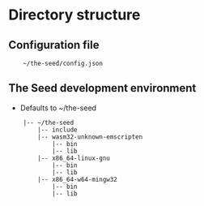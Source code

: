 # Directory structure

## Configuration file

```
    ~/the-seed/config.json
```

## The Seed development environment

* Defaults to ~/the-seed

```
    |-- ~/the-seed
        |-- include
        |-- wasm32-unknown-emscripten
            |-- bin
            |-- lib
        |-- x86_64-linux-gnu
            |-- bin
            |-- lib
        |-- x86_64-w64-mingw32
            |-- bin
            |-- lib
```
